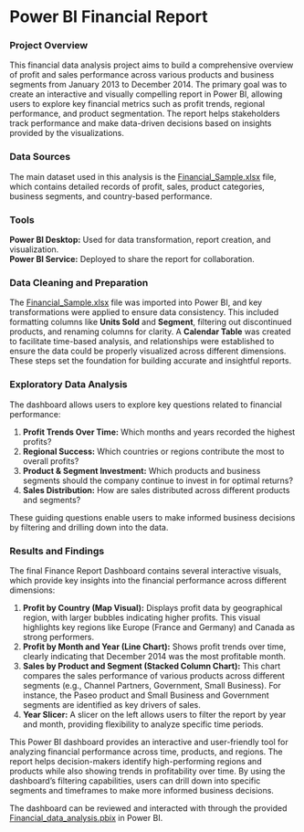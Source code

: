 # Power BI Financial Report

### Project Overview
This financial data analysis project aims to build a comprehensive overview of profit and sales performance across various products and business segments from January 2013 to December 2014. The primary goal was to create an interactive and visually compelling report in Power BI, allowing users to explore key financial metrics such as profit trends, regional performance, and product segmentation. The report helps stakeholders track performance and make data-driven decisions based on insights provided by the visualizations.

### Data Sources
The main dataset used in this analysis is the [Financial_Sample.xlsx](./Financial_Sample.xlsx) file, which contains detailed records of profit, sales, product categories, business segments, and country-based performance.

### Tools
**Power BI Desktop:** Used for data transformation, report creation, and visualization. <br />
**Power BI Service:** Deployed to share the report for collaboration.

### Data Cleaning and Preparation
The [Financial_Sample.xlsx](./Financial_Sample.xlsx) file was imported into Power BI, and key transformations were applied to ensure data consistency. This included formatting columns like **Units Sold** and **Segment**, filtering out discontinued products, and renaming columns for clarity. A **Calendar Table** was created to facilitate time-based analysis, and relationships were established to ensure the data could be properly visualized across different dimensions. These steps set the foundation for building accurate and insightful reports.

### Exploratory Data Analysis
The dashboard allows users to explore key questions related to financial performance:

1) **Profit Trends Over Time:** Which months and years recorded the highest profits?<br />
2) **Regional Success:** Which countries or regions contribute the most to overall profits?<br />
3) **Product & Segment Investment:** Which products and business segments should the company continue to invest in for optimal returns?<br />
4) **Sales Distribution:** How are sales distributed across different products and segments?<br />

These guiding questions enable users to make informed business decisions by filtering and drilling down into the data.

### Results and Findings
The final Finance Report Dashboard contains several interactive visuals, which provide key insights into the financial performance across different dimensions:

1) **Profit by Country (Map Visual):** Displays profit data by geographical region, with larger bubbles indicating higher profits. This visual highlights key regions like Europe (France and Germany) and Canada as strong performers.
2) **Profit by Month and Year (Line Chart):** Shows profit trends over time, clearly indicating that December 2014 was the most profitable month.
3) **Sales by Product and Segment (Stacked Column Chart):** This chart compares the sales performance of various products across different segments (e.g., Channel Partners, Government, Small Business). For instance, the Paseo product and Small Business and Government segments are identified as key drivers of sales.
4) **Year Slicer:** A slicer on the left allows users to filter the report by year and month, providing flexibility to analyze specific time periods.

This Power BI dashboard provides an interactive and user-friendly tool for analyzing financial performance across time, products, and regions. The report helps decision-makers identify high-performing regions and products while also showing trends in profitability over time. By using the dashboard’s filtering capabilities, users can drill down into specific segments and timeframes to make more informed business decisions.

The dashboard can be reviewed and interacted with through the provided [Financial_data_analysis.pbix](./Financial_data_analysis.pbix) in Power BI.



